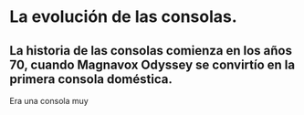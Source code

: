 # La evolución de las consolas.
## La historia de las consolas comienza en los años 70, cuando Magnavox Odyssey se convirtío en la primera consola doméstica.
Era una consola muy 
